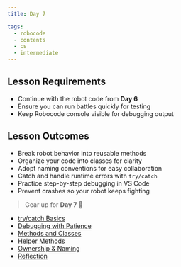 ```yaml
---
title: Day 7

tags:
  - robocode
  - contents
  - cs
  - intermediate
---
```


## Lesson Requirements

- Continue with the robot code from **Day 6**
- Ensure you can run battles quickly for testing
- Keep Robocode console visible for debugging output

## Lesson Outcomes

- Break robot behavior into reusable methods
- Organize your code into classes for clarity
- Adopt naming conventions for easy collaboration
- Catch and handle runtime errors with `try/catch`
- Practice step-by-step debugging in VS Code
- Prevent crashes so your robot keeps fighting

> Gear up for **Day 7** 🤖

- [try/catch Basics](/robocode/Day-7/01_try_catch)
- [Debugging with Patience](/robocode/Day-7/02_basic_debugging)
- [Methods and Classes](/robocode/Day-7/03_methods_and_classes)
- [Helper Methods](/robocode/Day-7/04_helper_methods)
- [Ownership & Naming](/robocode/Day-7/05_ownership_naming)
- [Reflection](/robocode/Day-7/review)
